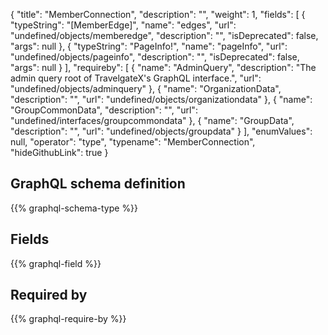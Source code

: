 {
  "title": "MemberConnection",
  "description": "",
  "weight": 1,
  "fields": [
    {
      "typeString": "[MemberEdge]",
      "name": "edges",
      "url": "undefined/objects/memberedge",
      "description": "",
      "isDeprecated": false,
      "args": null
    },
    {
      "typeString": "PageInfo!",
      "name": "pageInfo",
      "url": "undefined/objects/pageinfo",
      "description": "",
      "isDeprecated": false,
      "args": null
    }
  ],
  "requireby": [
    {
      "name": "AdminQuery",
      "description": "The admin query root of TravelgateX's GraphQL interface.",
      "url": "undefined/objects/adminquery"
    },
    {
      "name": "OrganizationData",
      "description": "",
      "url": "undefined/objects/organizationdata"
    },
    {
      "name": "GroupCommonData",
      "description": "",
      "url": "undefined/interfaces/groupcommondata"
    },
    {
      "name": "GroupData",
      "description": "",
      "url": "undefined/objects/groupdata"
    }
  ],
  "enumValues": null,
  "operator": "type",
  "typename": "MemberConnection",
  "hideGithubLink": true
}
## GraphQL schema definition

{{% graphql-schema-type %}}

## Fields

{{% graphql-field %}}

## Required by

{{% graphql-require-by %}}
